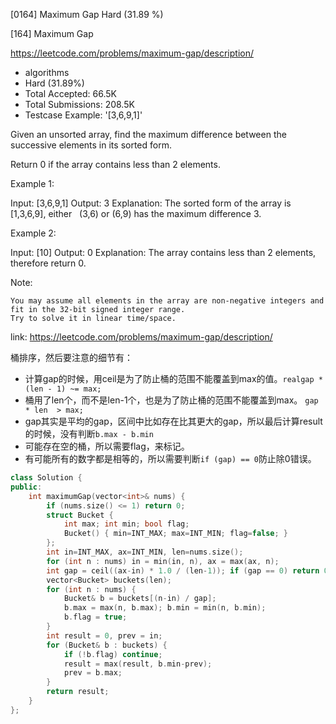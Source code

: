 [0164] Maximum Gap                                                  Hard   (31.89 %)

<!--front-->	
[164] Maximum Gap  

https://leetcode.com/problems/maximum-gap/description/

* algorithms
* Hard (31.89%)
* Total Accepted:    66.5K
* Total Submissions: 208.5K
* Testcase Example:  '[3,6,9,1]'

Given an unsorted array, find the maximum difference between the successive elements in its sorted form.

Return 0 if the array contains less than 2 elements.

Example 1:


Input: [3,6,9,1]
Output: 3
Explanation: The sorted form of the array is [1,3,6,9], either
             (3,6) or (6,9) has the maximum difference 3.

Example 2:


Input: [10]
Output: 0
Explanation: The array contains less than 2 elements, therefore return 0.

Note:


	You may assume all elements in the array are non-negative integers and fit in the 32-bit signed integer range.
	Try to solve it in linear time/space.







<!--back-->

link: https://leetcode.com/problems/maximum-gap/description/

桶排序，然后要注意的细节有：

* 计算gap的时候，用ceil是为了防止桶的范围不能覆盖到max的值。`realgap * (len - 1) ~= max;`
* 桶用了len个，而不是len-1个，也是为了防止桶的范围不能覆盖到max。 `gap * len  > max;`
* gap其实是平均的gap，区间中比如存在比其更大的gap，所以最后计算result的时候，没有判断`b.max - b.min`
* 可能存在空的桶，所以需要flag，来标记。
* 有可能所有的数字都是相等的，所以需要判断`if (gap) == 0`防止除0错误。

```cpp
class Solution {
public:
    int maximumGap(vector<int>& nums) {
        if (nums.size() <= 1) return 0;
        struct Bucket { 
            int max; int min; bool flag;
            Bucket() { min=INT_MAX; max=INT_MIN; flag=false; }
        };
        int in=INT_MAX, ax=INT_MIN, len=nums.size();
        for (int n : nums) in = min(in, n), ax = max(ax, n);
        int gap = ceil((ax-in) * 1.0 / (len-1)); if (gap == 0) return 0;
        vector<Bucket> buckets(len);
        for (int n : nums) {
            Bucket& b = buckets[(n-in) / gap];
            b.max = max(n, b.max); b.min = min(n, b.min);
            b.flag = true;
        }
        int result = 0, prev = in;
        for (Bucket& b : buckets) {
            if (!b.flag) continue;
            result = max(result, b.min-prev);
            prev = b.max;
        }
        return result;
    }
};
```


